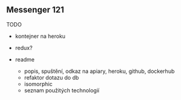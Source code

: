 Messenger 121
-------------
TODO
- kontejner na heroku
- redux?

- readme
    - popis, spuštění, odkaz na apiary, heroku, github, dockerhub
    - refaktor dotazu do db
    - isomorphic
    - seznam použitých technologií